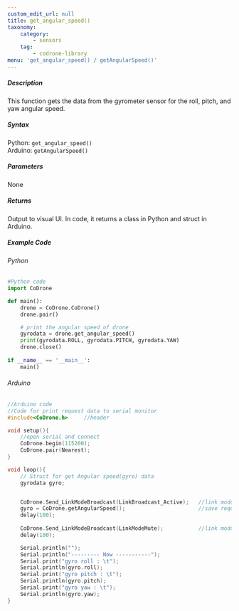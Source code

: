 ```yaml
---
custom_edit_url: null
title: get_angular_speed()
taxonomy:
    category:
        - sensors
    tag:
        - codrone-library
menu: 'get_angular_speed() / getAngularSpeed()'
---
```


##### Description

This function gets the data from the gyrometer sensor for the roll, pitch, and yaw angular speed.

##### Syntax
Python: ```get_angular_speed()```<br />
Arduino: ```getAngularSpeed()```

##### Parameters

None

##### Returns

Output to visual UI. In code, it returns a class in Python and struct in Arduino.

##### Example Code
###### Python
```python
#Python code
import CoDrone

def main():
	drone = CoDrone.CoDrone()
	drone.pair()

	# print the angular speed of drone
	gyrodata = drone.get_angular_speed()
	print(gyrodata.ROLL, gyrodata.PITCH, gyrodata.YAW)
    drone.close()
	
if __name__ == '__main__':
	main()

```
###### Arduino
```c
//Arduino code
//Code for print request data to serial monitor
#include<CoDrone.h>		//header

void setup(){
	//open serial and connect
	CoDrone.begin(115200);
	CoDrone.pair(Nearest);	
}

void loop(){
	// Struct for get Angular speed(gyro) data
	gyrodata gyro;


	CoDrone.Send_LinkModeBroadcast(LinkBroadcast_Active);	//link module mode change => Active
	gyro = CoDrone.getAngularSpeed();						//save request data
	delay(100);
	    
	CoDrone.Send_LinkModeBroadcast(LinkModeMute);       	//link module mode change => Mute
	delay(100);

	Serial.println("");
	Serial.println("--------- Now -----------");
	Serial.print("gyro roll : \t");
	Serial.println(gyro.roll);
	Serial.print("gyro pitch : \t");
	Serial.println(gyro.pitch);
	Serial.print("gyro yaw : \t");
	Serial.println(gyro.yaw);	
}

```